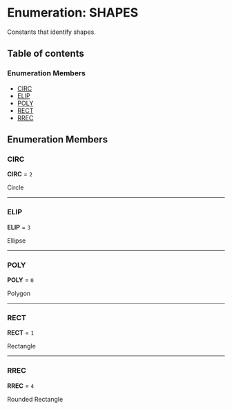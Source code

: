 # Enumeration: SHAPES

Constants that identify shapes.

## Table of contents

### Enumeration Members

* [CIRC](/en/auto-docs/free-layout-editor/enums/SHAPES.md#circ)
* [ELIP](/en/auto-docs/free-layout-editor/enums/SHAPES.md#elip)
* [POLY](/en/auto-docs/free-layout-editor/enums/SHAPES.md#poly)
* [RECT](/en/auto-docs/free-layout-editor/enums/SHAPES.md#rect)
* [RREC](/en/auto-docs/free-layout-editor/enums/SHAPES.md#rrec)

## Enumeration Members

### CIRC

**CIRC** = `2`

Circle

***

### ELIP

**ELIP** = `3`

Ellipse

***

### POLY

**POLY** = `0`

Polygon

***

### RECT

**RECT** = `1`

Rectangle

***

### RREC

**RREC** = `4`

Rounded Rectangle
